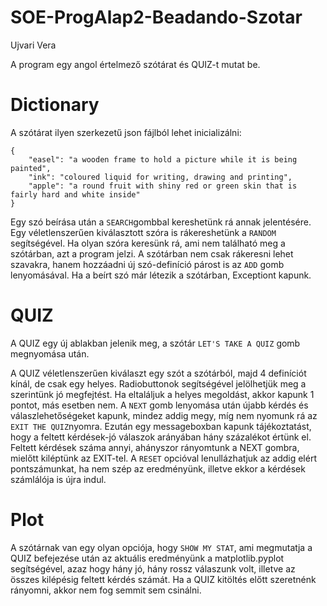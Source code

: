 # SOE-ProgAlap2-Beadando-Szotar
Ujvari Vera

A program egy angol értelmező szótárat és QUIZ-t mutat be.

# Dictionary 
A szótárat ilyen szerkezetű json fájlból lehet inicializálni:

``` 
{
    "easel": "a wooden frame to hold a picture while it is being painted",
    "ink": "coloured liquid for writing, drawing and printing",
    "apple": "a round fruit with shiny red or green skin that is fairly hard and white inside"
}
```

Egy szó beírása után a ``` SEARCH ```gombbal kereshetünk rá annak jelentésére.
Egy véletlenszerűen kiválasztott szóra is rákereshetünk a ``` RANDOM ``` segítségével. 
Ha olyan szóra keresünk rá, ami nem található meg a szótárban, azt a program jelzi.
A szótárban nem csak rákeresni lehet szavakra, hanem hozzáadni új szó-definíció párost is
az ``` ADD ``` gomb lenyomásával. Ha a beírt szó már létezik a szótárban, Exceptiont kapunk.



# QUIZ
A QUIZ egy új ablakban jelenik meg, a szótár ``` LET'S TAKE A QUIZ ```  gomb megnyomása után. 

A QUIZ véletlenszerűen kiválaszt egy szót a szótárból, majd 4 definíciót kínál, de csak egy helyes.
Radiobuttonok segítségével jelölhetjük meg a szerintünk jó megfejtést.
Ha eltaláljuk a helyes megoldást, akkor kapunk 1 pontot, más esetben nem.
A ``` NEXT ``` gomb lenyomása után újabb kérdés és válaszlehetőségeket kapunk, mindez addig megy,
míg nem nyomunk rá az ``` EXIT THE QUIZ ```nyomra. Ezután egy messageboxban kapunk tájékoztatást,
hogy a feltett kérdések-jó válaszok arányában hány százalékot értünk el.
Feltett kérdések száma annyi, ahányszor rányomtunk a NEXT gombra, mielőtt kiléptünk az EXIT-tel.
A ``` RESET ``` opcióval lenullázhatjuk az addig elért pontszámunkat, ha nem szép
az eredményünk, illetve ekkor a kérdések számlálója is újra indul.


# Plot
A szótárnak van egy olyan opciója, hogy ``` SHOW MY STAT ```, ami megmutatja a QUIZ befejezése után
az aktuális eredményünk a matplotlib.pyplot segítségével, azaz hogy hány jó, hány rossz válaszunk volt, 
illetve az összes kilépésig feltett kérdés számát. Ha a QUIZ kitöltés előtt szeretnénk rányomni,
akkor nem fog semmit sem csinálni.







